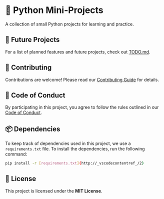 # 🐍 Python Mini-Projects  

A collection of small Python projects for learning and practice.  

## 📝 Future Projects  
For a list of planned features and future projects, check out [TODO.md](TODO.md).  

## 🤝 Contributing  
Contributions are welcome! Please read our [Contributing Guide](CONTRIBUTING.md) for details.  

## 📜 Code of Conduct  
By participating in this project, you agree to follow the rules outlined in our [Code of Conduct](CODE_OF_CONDUCT.md).  

## 📦 Dependencies
To keep track of dependencies used in this project, we use a `requirements.txt` file. To install the dependencies, run the following command:

```sh
pip install -r [requirements.txt](http://_vscodecontentref_/2)
```

## 📜 License  
This project is licensed under the **MIT License**.